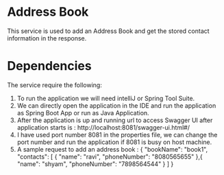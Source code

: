 # Address Book

This service is used to add an Address Book and get the stored contact information in the response.

# Dependencies
The service require the following:

1. To run the application we will need intelliJ or Spring Tool Suite.
2. We can directly open the application in the IDE and run the application as Spring Boot App or run as Java Application.
3. After the application is up and running url to access Swagger UI after application starts is : http://localhost:8081/swagger-ui.html#/
4. I have used port number 8081 in the properties file, we can change the port number and run the application if 8081 is busy on host machine. 
5. A sample request to add an address book : 
	{
	  "bookName": "book1",
	  "contacts": [
	    {
	      "name": "ravi",
	      "phoneNumber": "8080565655"
	    },{
	      "name": "shyam",
	      "phoneNumber": "7898564544"
	    }
	  ]
	}